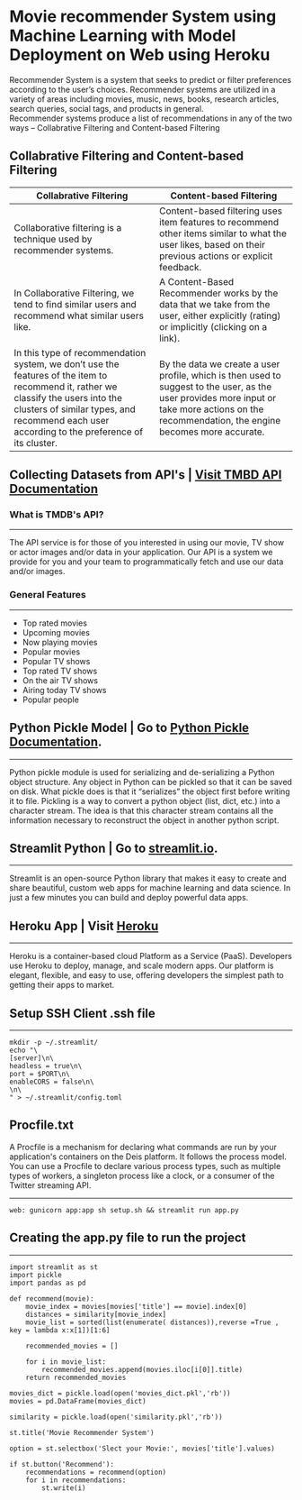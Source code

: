 
# Movie recommender System using Machine Learning with Model Deployment on Web using Heroku #
Recommender System is a system that seeks to predict or filter preferences according to the user’s choices. Recommender systems are utilized in a variety of areas including movies, music, news, books, research articles, search queries, social tags, and products in general. <br>
Recommender systems produce a list of recommendations in any of the two ways – Collabrative Filtering and Content-based Filtering
## Collabrative Filtering and Content-based Filtering ##

Collabrative Filtering| Content-based Filtering
--------------------- | -----------------------
Collaborative filtering is a technique used by recommender systems.| Content-based filtering uses item features to recommend other items similar to what the user likes, based on their previous actions or explicit feedback.
In Collaborative Filtering, we tend to find similar users and recommend what similar users like.| A Content-Based Recommender works by the data that we take from the user, either explicitly (rating) or implicitly (clicking on a link).
In this type of recommendation system, we don’t use the features of the item to recommend it, rather we classify the users into the clusters of similar types, and recommend each user according to the preference of its cluster.|By the data we create a user profile, which is then used to suggest to the user, as the user provides more input or take more actions on the recommendation, the engine becomes more accurate.


## Collecting Datasets from API's | [Visit TMBD API Documentation](https://developers.themoviedb.org/3)

### What is TMDB's API? ###
***********************************************
The API service is for those of you interested in using our movie, TV show or actor images and/or data in your application. Our API is a system we provide for you and your team to programmatically fetch and use our data and/or images.



### General Features ###
*************************************************
* Top rated movies
* Upcoming movies
* Now playing movies
* Popular movies
* Popular TV shows
* Top rated TV shows
* On the air TV shows
* Airing today TV shows
* Popular people


## Python Pickle Model | Go to [Python Pickle Documentation](https://docs.python.org/3/library/pickle.html).
*************************************************************
Python pickle module is used for serializing and de-serializing a Python object structure. Any object in Python can be pickled so that it can be saved on disk. What pickle does is that it “serializes” the object first before writing it to file. Pickling is a way to convert a python object (list, dict, etc.) into a character stream. The idea is that this character stream contains all the information necessary to reconstruct the object in another python script.

## Streamlit Python | Go to [streamlit.io](https://streamlit.io/).

*****************************************************
Streamlit is an open-source Python library that makes it easy to create and share beautiful, custom web apps for machine learning and data science. In just a few minutes you can build and deploy powerful data apps.

## Heroku App |  Visit [Heroku](https://id.heroku.com/login)
*********************************************
Heroku is a container-based cloud Platform as a Service (PaaS). Developers use Heroku to deploy, manage, and scale modern apps. Our platform is elegant, flexible, and easy to use, offering developers the simplest path to getting their apps to market.


## Setup SSH Client .ssh file ##
********
```
mkdir -p ~/.streamlit/
echo "\
[server]\n\
headless = true\n\
port = $PORT\n\
enableCORS = false\n\
\n\
" > ~/.streamlit/config.toml
```

## Procfile.txt ##
A Procfile is a mechanism for declaring what commands are run by your application's containers on the Deis platform. It follows the process model. You can use a Procfile to declare various process types, such as multiple types of workers, a singleton process like a clock, or a consumer of the Twitter streaming API.
****

```
web: gunicorn app:app sh setup.sh && streamlit run app.py
```

## Creating the app.py file to run the project ##
*****
```
import streamlit as st
import pickle
import pandas as pd

def recommend(movie):
    movie_index = movies[movies['title'] == movie].index[0] 
    distances = similarity[movie_index]
    movie_list = sorted(list(enumerate( distances)),reverse =True , key = lambda x:x[1])[1:6]
    
    recommended_movies = []
    
    for i in movie_list:
        recommended_movies.append(movies.iloc[i[0]].title)
    return recommended_movies
        
movies_dict = pickle.load(open('movies_dict.pkl','rb'))
movies = pd.DataFrame(movies_dict)

similarity = pickle.load(open('similarity.pkl','rb'))

st.title('Movie Recommender System')

option = st.selectbox('Slect your Movie:', movies['title'].values)

if st.button('Recommend'):
    recommendations = recommend(option)
    for i in recommendations:
        st.write(i)

```

